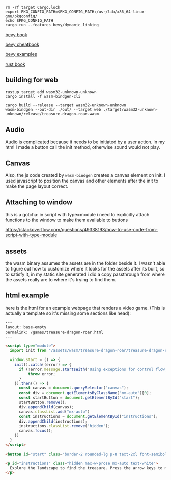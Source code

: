 
```
rm -rf target Cargo.lock
export PKG_CONFIG_PATH=$PKG_CONFIG_PATH:/usr/lib/x86_64-linux-gnu/pkgconfig/
echo $PKG_CONFIG_PATH
cargo run --features bevy/dynamic_linking
```

[bevy book](https://bevyengine.org/learn/book/getting-started/ecs/)

[bevy cheatbook](https://bevy-cheatbook.github.io/features/coords.html)

[bevy examples](https://github.com/bevyengine/bevy/tree/latest/examples#examples)

[rust book](https://doc.rust-lang.org/book/)

## building for web

```
rustup target add wasm32-unknown-unknown
cargo install -f wasm-bindgen-cli

cargo build --release --target wasm32-unknown-unknown
wasm-bindgen --out-dir ./out/ --target web ./target/wasm32-unknown-unknown/release/treasure-dragon-roar.wasm
```

## Audio

Audio is complicated because it needs to be initiated by a user action.  in my html I made a button call the init method, otherwise sound would not play.  

## Canvas

Also, the js code created by `wasm-bindgen` creates a canvas element on init. I used javascript to position the canvas and other elements after the init to make the page layout correct. 

## Attaching to window

this is a gotcha: in script with type=module i need to explicitly attach functions to the window to make them available to buttons

https://stackoverflow.com/questions/49338193/how-to-use-code-from-script-with-type-module

## assets

the wasm binary assumes the assets are in the folder beside it.  I wasn't able to figure out how to customize where it looks for the assets after its built, so to satisfy it, in my static site generated i did a copy passthrough from where the assets really are to where it's trying to find them.

## html example

here is the html for an example webpage that renders a video game.  (This is actually a template so it's missing some sections like head):

```html
---
layout: base-empty
permalink: /games/treasure-dragon-roar.html
---

<script type="module">
  import init from "/assets/wasm/treasure-dragon-roar/treasure-dragon-roar.js";

  window.start = () => {
    init().catch((error) => {
      if (!error.message.startsWith("Using exceptions for control flow, don't mind me. This isn't actually an error!")) {
          throw error;
      }
    }).then(() => {
      const canvas = document.querySelector("canvas");
      const div = document.getElementsByClassName("mx-auto")[0];
      const startButton = document.getElementById("start");
      startButton.remove();
      div.appendChild(canvas);
      canvas.classList.add("mx-auto")
      const instructions = document.getElementById("instructions");
      div.appendChild(instructions);
      instructions.classList.remove("hidden");
      canvas.focus();
    })
  }
</script>

<button id="start" class="border-2 rounded-lg p-8 text-2xl font-semibold bg-sky-300 hover:bg-green-300 mx-auto block mt-[30vh]" onclick="start()">Start</button>

<p id="instructions" class="hidden max-w-prose mx-auto text-white">
  Explore the landscape to find the treasure. Press the arrow keys to move; Press [Enter] grab the treasure and to drop the treasure; Press [Space] to ROAR!
</p>
```